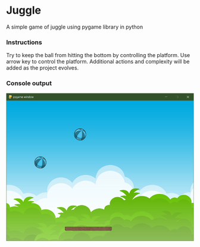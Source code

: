 # Juggle

A simple game of juggle using pygame library in python

### Instructions
Try to keep the ball from hitting the bottom by controlling the platform.
Use arrow key to control the platform. Additional actions and complexity will be added as the project evolves.

### Console output
![sample console](https://github.com/alinanto/juggle/blob/master/Sample.PNG)

